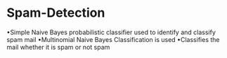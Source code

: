 # Spam-Detection
•Simple Naive Bayes probabilistic classifier used to identify and classify spam mail 
•Multinomial Naive Bayes Classification is used 
•Classifies the mail whether it is spam or not spam
